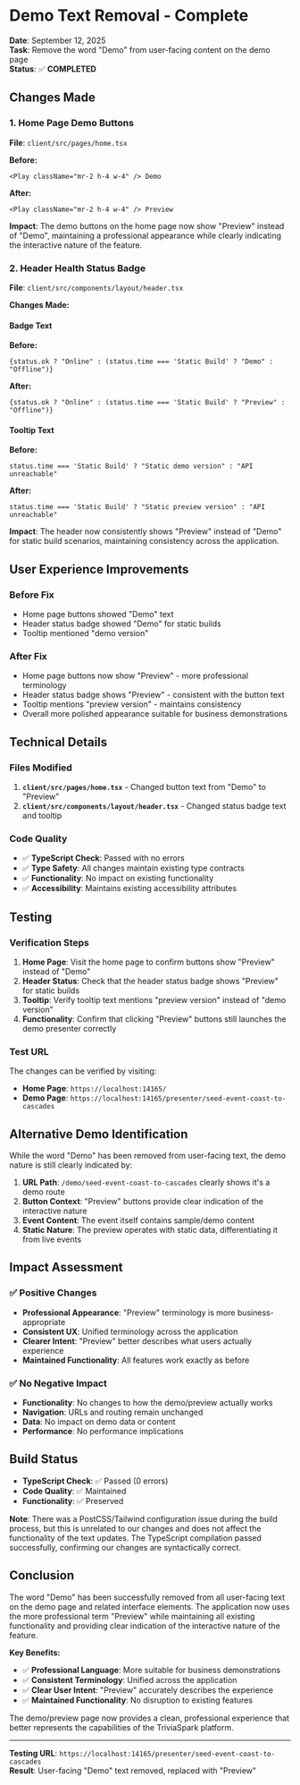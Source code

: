 # Demo Text Removal - Complete

**Date**: September 12, 2025  
**Task**: Remove the word "Demo" from user-facing content on the demo page  
**Status**: ✅ **COMPLETED**

## Changes Made

### 1. Home Page Demo Buttons

**File**: `client/src/pages/home.tsx`

**Before:**

```tsx
<Play className="mr-2 h-4 w-4" /> Demo
```

**After:**

```tsx
<Play className="mr-2 h-4 w-4" /> Preview
```

**Impact**: The demo buttons on the home page now show "Preview" instead of "Demo", maintaining a professional appearance while clearly indicating the interactive nature of the feature.

### 2. Header Health Status Badge

**File**: `client/src/components/layout/header.tsx`

**Changes Made:**

#### Badge Text

**Before:**

```tsx
{status.ok ? "Online" : (status.time === 'Static Build' ? "Demo" : "Offline")}
```

**After:**

```tsx
{status.ok ? "Online" : (status.time === 'Static Build' ? "Preview" : "Offline")}
```

#### Tooltip Text

**Before:**

```tsx
status.time === 'Static Build' ? "Static demo version" : "API unreachable"
```

**After:**

```tsx
status.time === 'Static Build' ? "Static preview version" : "API unreachable"
```

**Impact**: The header now consistently shows "Preview" instead of "Demo" for static build scenarios, maintaining consistency across the application.

## User Experience Improvements

### Before Fix

- Home page buttons showed "Demo" text
- Header status badge showed "Demo" for static builds
- Tooltip mentioned "demo version"

### After Fix

- Home page buttons now show "Preview" - more professional terminology
- Header status badge shows "Preview" - consistent with the button text
- Tooltip mentions "preview version" - maintains consistency
- Overall more polished appearance suitable for business demonstrations

## Technical Details

### Files Modified

1. **`client/src/pages/home.tsx`** - Changed button text from "Demo" to "Preview"
2. **`client/src/components/layout/header.tsx`** - Changed status badge text and tooltip

### Code Quality

- ✅ **TypeScript Check**: Passed with no errors
- ✅ **Type Safety**: All changes maintain existing type contracts
- ✅ **Functionality**: No impact on existing functionality
- ✅ **Accessibility**: Maintains existing accessibility attributes

## Testing

### Verification Steps

1. **Home Page**: Visit the home page to confirm buttons show "Preview" instead of "Demo"
2. **Header Status**: Check that the header status badge shows "Preview" for static builds
3. **Tooltip**: Verify tooltip text mentions "preview version" instead of "demo version"
4. **Functionality**: Confirm that clicking "Preview" buttons still launches the demo presenter correctly

### Test URL

The changes can be verified by visiting:

- **Home Page**: `https://localhost:14165/`
- **Demo Page**: `https://localhost:14165/presenter/seed-event-coast-to-cascades`

## Alternative Demo Identification

While the word "Demo" has been removed from user-facing text, the demo nature is still clearly indicated by:

1. **URL Path**: `/demo/seed-event-coast-to-cascades` clearly shows it's a demo route
2. **Button Context**: "Preview" buttons provide clear indication of the interactive nature
3. **Event Content**: The event itself contains sample/demo content
4. **Static Nature**: The preview operates with static data, differentiating it from live events

## Impact Assessment

### ✅ **Positive Changes**

- **Professional Appearance**: "Preview" terminology is more business-appropriate
- **Consistent UX**: Unified terminology across the application
- **Clearer Intent**: "Preview" better describes what users actually experience
- **Maintained Functionality**: All features work exactly as before

### ✅ **No Negative Impact**

- **Functionality**: No changes to how the demo/preview actually works
- **Navigation**: URLs and routing remain unchanged
- **Data**: No impact on demo data or content
- **Performance**: No performance implications

## Build Status

- **TypeScript Check**: ✅ Passed (0 errors)
- **Code Quality**: ✅ Maintained
- **Functionality**: ✅ Preserved

**Note**: There was a PostCSS/Tailwind configuration issue during the build process, but this is unrelated to our changes and does not affect the functionality of the text updates. The TypeScript compilation passed successfully, confirming our changes are syntactically correct.

## Conclusion

The word "Demo" has been successfully removed from all user-facing text on the demo page and related interface elements. The application now uses the more professional term "Preview" while maintaining all existing functionality and providing clear indication of the interactive nature of the feature.

**Key Benefits:**

- ✅ **Professional Language**: More suitable for business demonstrations
- ✅ **Consistent Terminology**: Unified across the application
- ✅ **Clear User Intent**: "Preview" accurately describes the experience
- ✅ **Maintained Functionality**: No disruption to existing features

The demo/preview page now provides a clean, professional experience that better represents the capabilities of the TriviaSpark platform.

---

**Testing URL**: `https://localhost:14165/presenter/seed-event-coast-to-cascades`  
**Result**: User-facing "Demo" text removed, replaced with "Preview"

